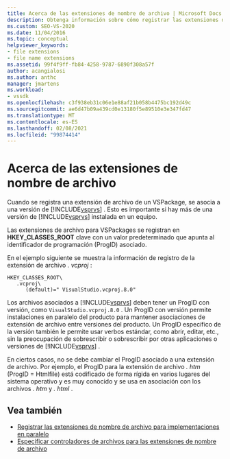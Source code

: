 ```yaml
---
title: Acerca de las extensiones de nombre de archivo | Microsoft Docs
description: Obtenga información sobre cómo registrar las extensiones de nombre de archivo para VSPackages y asociarlas a una versión específica de Visual Studio.
ms.custom: SEO-VS-2020
ms.date: 11/04/2016
ms.topic: conceptual
helpviewer_keywords:
- file extensions
- file name extensions
ms.assetid: 99f4f9ff-fb84-4258-9787-6890f308a57f
author: acangialosi
ms.author: anthc
manager: jmartens
ms.workload:
- vssdk
ms.openlocfilehash: c3f938eb31c06e1e88af21b058b4475bc192d49c
ms.sourcegitcommit: ae6d47b09a439cd0e13180f5e89510e3e347fd47
ms.translationtype: MT
ms.contentlocale: es-ES
ms.lasthandoff: 02/08/2021
ms.locfileid: "99874414"
---
```

# <a name="about-file-name-extensions"></a>Acerca de las extensiones de nombre de archivo
Cuando se registra una extensión de archivo de un VSPackage, se asocia a una versión de [!INCLUDE[vsprvs](../code-quality/includes/vsprvs_md.md)] . Esto es importante si hay más de una versión de [!INCLUDE[vsprvs](../code-quality/includes/vsprvs_md.md)] instalada en un equipo.

 Las extensiones de archivo para VSPackages se registran en **HKEY_CLASSES_ROOT** clave con un valor predeterminado que apunta al identificador de programación (ProgID) asociado.

 En el ejemplo siguiente se muestra la información de registro de la extensión de archivo *. vcproj* :

```
HKEY_CLASSES_ROOT\
   .vcproj\
      (default)=" VisualStudio.vcproj.8.0"
```

 Los archivos asociados a [!INCLUDE[vsprvs](../code-quality/includes/vsprvs_md.md)] deben tener un ProgID con versión, como `VisualStudio.vcproj.8.0` . Un ProgID con versión permite instalaciones en paralelo del producto para mantener asociaciones de extensión de archivo entre versiones del producto. Un ProgID específico de la versión también le permite usar verbos estándar, como abrir, editar, etc., sin la preocupación de sobrescribir o sobrescribir por otras aplicaciones o versiones de [!INCLUDE[vsprvs](../code-quality/includes/vsprvs_md.md)] .

 En ciertos casos, no se debe cambiar el ProgID asociado a una extensión de archivo. Por ejemplo, el ProgID para la extensión de archivo *. htm* (ProgID = Htmlfile) está codificado de forma rígida en varios lugares del sistema operativo y es muy conocido y se usa en asociación con los archivos *. htm* y *. html* .

## <a name="see-also"></a>Vea también
- [Registrar las extensiones de nombre de archivo para implementaciones en paralelo](../extensibility/registering-file-name-extensions-for-side-by-side-deployments.md)
- [Especificar controladores de archivos para las extensiones de nombre de archivo](../extensibility/specifying-file-handlers-for-file-name-extensions.md)
